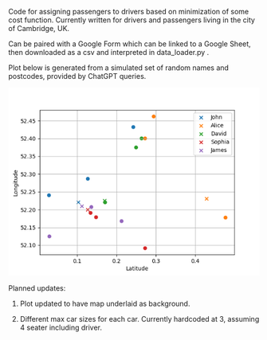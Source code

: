Code for assigning passengers to drivers based on minimization of some cost function. Currently written for drivers and passengers living in the city of Cambridge, UK.

Can be paired with a Google Form which can be linked to a Google Sheet, then downloaded as a csv and interpreted in data_loader.py .

Plot below is generated from a simulated set of random names and postcodes, provided by ChatGPT queries. 

![alt text](https://github.com/kyleyhw/driver_assignment/blob/main/driver_assignment_plot.png?raw=true)

Planned updates:

1. Plot updated to have map underlaid as background.

2. Different max car sizes for each car. Currently hardcoded at 3, assuming 4 seater including driver.
